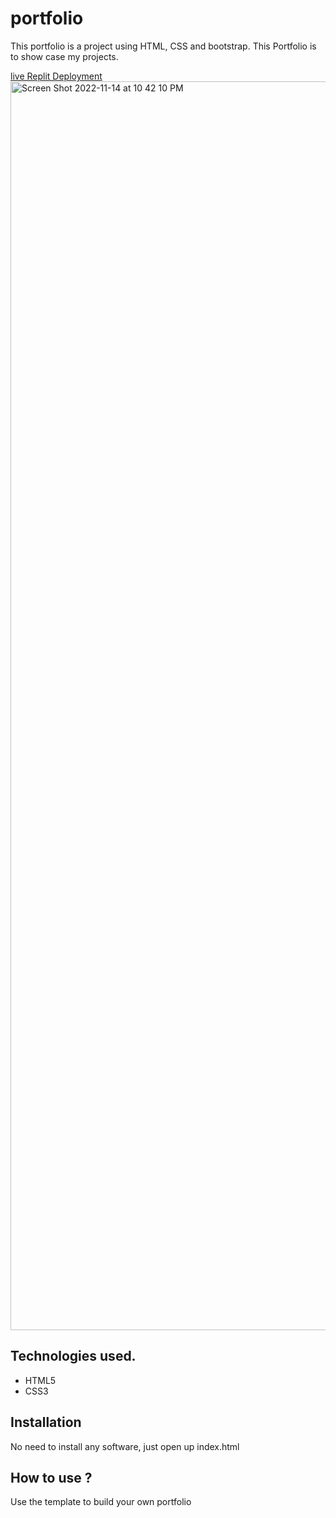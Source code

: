 # portfolio
This portfolio is a project using HTML, CSS and bootstrap. This Portfolio is to show case my projects.

[live Replit Deployment](/)
<img width="1998" alt="Screen Shot 2022-11-14 at 10 42 10 PM" src="https://user-images.githubusercontent.com/104530748/201828246-0d6bbcea-c99e-42cb-ba0c-3e7ccfb1c251.png">



## Technologies used.

* HTML5
* CSS3

## Installation

No need to install any software, just open up index.html

## How to use ?

Use the template to build your own portfolio
